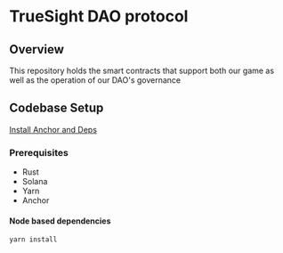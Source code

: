 # TrueSight DAO protocol

## Overview
This repository holds the smart contracts that support both our game as well as the operation of our DAO's governance

## Codebase Setup
[Install Anchor and Deps](https://project-serum.github.io/anchor/getting-started/installation.html#install-rust)

### Prerequisites
- Rust
- Solana
- Yarn
- Anchor

#### Node based dependencies
```
yarn install
```